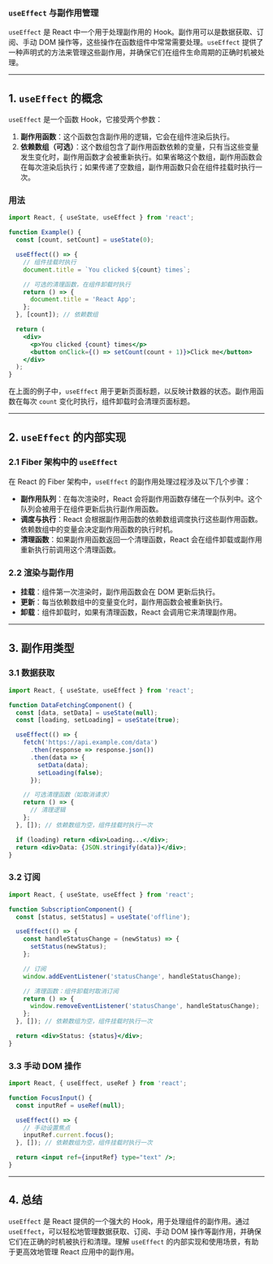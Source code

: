### `useEffect` 与副作用管理

`useEffect` 是 React 中一个用于处理副作用的 Hook。副作用可以是数据获取、订阅、手动 DOM 操作等，这些操作在函数组件中常常需要处理。`useEffect` 提供了一种声明式的方法来管理这些副作用，并确保它们在组件生命周期的正确时机被处理。

---

## **1. `useEffect` 的概念**

`useEffect` 是一个函数 Hook，它接受两个参数：

1. **副作用函数**：这个函数包含副作用的逻辑，它会在组件渲染后执行。
2. **依赖数组（可选）**：这个数组包含了副作用函数依赖的变量，只有当这些变量发生变化时，副作用函数才会被重新执行。如果省略这个数组，副作用函数会在每次渲染后执行；如果传递了空数组，副作用函数只会在组件挂载时执行一次。

### **用法**

```jsx
import React, { useState, useEffect } from 'react';

function Example() {
  const [count, setCount] = useState(0);

  useEffect(() => {
    // 组件挂载时执行
    document.title = `You clicked ${count} times`;

    // 可选的清理函数，在组件卸载时执行
    return () => {
      document.title = 'React App';
    };
  }, [count]); // 依赖数组

  return (
    <div>
      <p>You clicked {count} times</p>
      <button onClick={() => setCount(count + 1)}>Click me</button>
    </div>
  );
}
```

在上面的例子中，`useEffect` 用于更新页面标题，以反映计数器的状态。副作用函数在每次 `count` 变化时执行，组件卸载时会清理页面标题。

---

## **2. `useEffect` 的内部实现**

### **2.1 Fiber 架构中的 `useEffect`**

在 React 的 Fiber 架构中，`useEffect` 的副作用处理过程涉及以下几个步骤：

- **副作用队列**：在每次渲染时，React 会将副作用函数存储在一个队列中。这个队列会被用于在组件更新后执行副作用函数。
- **调度与执行**：React 会根据副作用函数的依赖数组调度执行这些副作用函数。依赖数组中的变量会决定副作用函数的执行时机。
- **清理函数**：如果副作用函数返回一个清理函数，React 会在组件卸载或副作用重新执行前调用这个清理函数。

### **2.2 渲染与副作用**

- **挂载**：组件第一次渲染时，副作用函数会在 DOM 更新后执行。
- **更新**：每当依赖数组中的变量变化时，副作用函数会被重新执行。
- **卸载**：组件卸载时，如果有清理函数，React 会调用它来清理副作用。

---

## **3. 副作用类型**

### **3.1 数据获取**

```jsx
import React, { useState, useEffect } from 'react';

function DataFetchingComponent() {
  const [data, setData] = useState(null);
  const [loading, setLoading] = useState(true);

  useEffect(() => {
    fetch('https://api.example.com/data')
      .then(response => response.json())
      .then(data => {
        setData(data);
        setLoading(false);
      });

    // 可选清理函数（如取消请求）
    return () => {
      // 清理逻辑
    };
  }, []); // 依赖数组为空，组件挂载时执行一次

  if (loading) return <div>Loading...</div>;
  return <div>Data: {JSON.stringify(data)}</div>;
}
```

### **3.2 订阅**

```jsx
import React, { useState, useEffect } from 'react';

function SubscriptionComponent() {
  const [status, setStatus] = useState('offline');

  useEffect(() => {
    const handleStatusChange = (newStatus) => {
      setStatus(newStatus);
    };

    // 订阅
    window.addEventListener('statusChange', handleStatusChange);

    // 清理函数：组件卸载时取消订阅
    return () => {
      window.removeEventListener('statusChange', handleStatusChange);
    };
  }, []); // 依赖数组为空，组件挂载时执行一次

  return <div>Status: {status}</div>;
}
```

### **3.3 手动 DOM 操作**

```jsx
import React, { useEffect, useRef } from 'react';

function FocusInput() {
  const inputRef = useRef(null);

  useEffect(() => {
    // 手动设置焦点
    inputRef.current.focus();
  }, []); // 依赖数组为空，组件挂载时执行一次

  return <input ref={inputRef} type="text" />;
}
```

---

## **4. 总结**

`useEffect` 是 React 提供的一个强大的 Hook，用于处理组件的副作用。通过 `useEffect`，可以轻松地管理数据获取、订阅、手动 DOM 操作等副作用，并确保它们在正确的时机被执行和清理。理解 `useEffect` 的内部实现和使用场景，有助于更高效地管理 React 应用中的副作用。